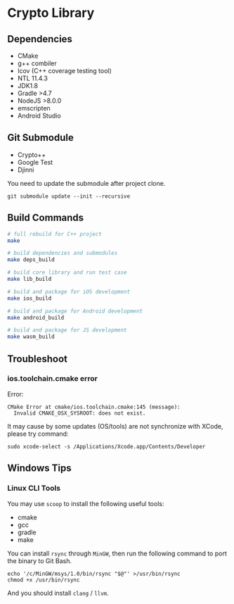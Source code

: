 # Crypto Library

## Dependencies

- CMake
- g++ combiler
- lcov (C++ coverage testing tool)
- NTL 11.4.3
- JDK1.8
- Gradle >4.7
- NodeJS >8.0.0
- emscripten
- Android Studio

## Git Submodule

- Crypto++
- Google Test
- Djinni

You need to update the submodule after project clone.

```
git submodule update --init --recursive
```

## Build Commands

```bash
# full rebuild for C++ project
make

# build dependencies and submodules
make deps_build

# build core library and run test case
make lib_build

# build and package for iOS development
make ios_build

# build and package for Android development
make android_build

# build and package for JS development
make wasm_build
```

## Troubleshoot

### ios.toolchain.cmake error

Error:

```
CMake Error at cmake/ios.toolchain.cmake:145 (message):
  Invalid CMAKE_OSX_SYSROOT: does not exist.
```

It may cause by some updates (OS/tools) are not synchronize with XCode, please try command:

```
sudo xcode-select -s /Applications/Xcode.app/Contents/Developer
```

## Windows Tips

### Linux CLI Tools

You may use `scoop` to install the following useful tools:

- cmake
- gcc
- gradle
- make

You can install `rsync` through `MinGW`, then run the following command to port the binary to Git Bash.

```
echo '/c/MinGW/msys/1.0/bin/rsync "$@"' >/usr/bin/rsync
chmod +x /usr/bin/rsync
```

And you should install `clang` / `llvm`.
